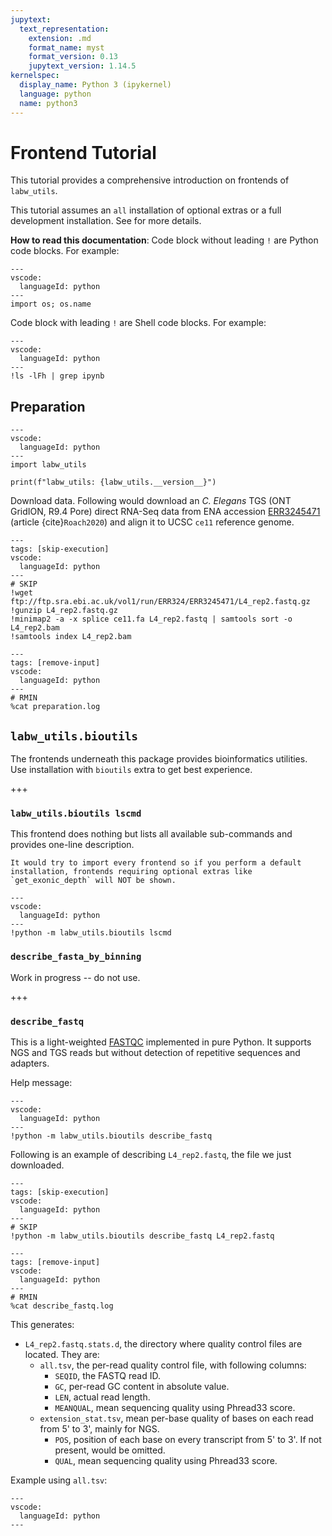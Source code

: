 ```yaml
---
jupytext:
  text_representation:
    extension: .md
    format_name: myst
    format_version: 0.13
    jupytext_version: 1.14.5
kernelspec:
  display_name: Python 3 (ipykernel)
  language: python
  name: python3
---
```


# Frontend Tutorial

This tutorial provides a comprehensive introduction on frontends of `labw_utils`.

This tutorial assumes an `all` installation of optional extras or a full development installation. See [](../installation/index) for more details.

**How to read this documentation**: Code block without leading `!` are Python code blocks. For example:

```{code-cell}
---
vscode:
  languageId: python
---
import os; os.name
```

Code block with leading `!` are Shell code blocks. For example:

```{code-cell}
---
vscode:
  languageId: python
---
!ls -lFh | grep ipynb
```

## Preparation

```{code-cell}
---
vscode:
  languageId: python
---
import labw_utils

print(f"labw_utils: {labw_utils.__version__}")
```

Download data. Following would download an _C. Elegans_ TGS (ONT GridION, R9.4 Pore) direct RNA-Seq data from ENA accession [ERR3245471](https://www.ebi.ac.uk/ena/browser/view/ERR3245471) (article {cite}`Roach2020`) and align it to UCSC `ce11` reference genome.

```{code-cell}
---
tags: [skip-execution]
vscode:
  languageId: python
---
# SKIP
!wget ftp://ftp.sra.ebi.ac.uk/vol1/run/ERR324/ERR3245471/L4_rep2.fastq.gz
!gunzip L4_rep2.fastq.gz
!minimap2 -a -x splice ce11.fa L4_rep2.fastq | samtools sort -o L4_rep2.bam
!samtools index L4_rep2.bam
```

```{code-cell}
---
tags: [remove-input]
vscode:
  languageId: python
---
# RMIN
%cat preparation.log
```

## `labw_utils.bioutils`

The frontends underneath this package provides bioinformatics utilities. Use installation with `bioutils` extra to get best experience.

+++

### `labw_utils.bioutils lscmd`

This frontend does nothing but lists all available sub-commands and provides one-line description.

```{warning}
It would try to import every frontend so if you perform a default installation, frontends requiring optional extras like `get_exonic_depth` will NOT be shown.
```

```{code-cell}
---
vscode:
  languageId: python
---
!python -m labw_utils.bioutils lscmd
```

### `describe_fasta_by_binning`

Work in progress -- do not use.

+++

### `describe_fastq`

This is a light-weighted [FASTQC](http://www.bioinformatics.babraham.ac.uk/projects/fastqc/) implemented in pure Python. It supports NGS and TGS reads but without detection of repetitive sequences and adapters.

Help message:

```{code-cell}
---
vscode:
  languageId: python
---
!python -m labw_utils.bioutils describe_fastq
```

Following is an example of describing `L4_rep2.fastq`, the file we just downloaded.

```{code-cell}
---
tags: [skip-execution]
vscode:
  languageId: python
---
# SKIP
!python -m labw_utils.bioutils describe_fastq L4_rep2.fastq
```

```{code-cell}
---
tags: [remove-input]
vscode:
  languageId: python
---
# RMIN
%cat describe_fastq.log
```

This generates:

- `L4_rep2.fastq.stats.d`, the directory where quality control files are located. They are:
  - `all.tsv`, the per-read quality control file, with following columns:
    - `SEQID`, the FASTQ read ID.
    - `GC`, per-read GC content in absolute value.
    - `LEN`, actual read length.
    - `MEANQUAL`, mean sequencing quality using Phread33 score.
  - `extension_stat.tsv`, mean per-base quality of bases on each read from 5' to 3', mainly for NGS.
    - `POS`, position of each base on every transcript from 5' to 3'. If not present, would be omitted.
    - `QUAL`, mean sequencing quality using Phread33 score.

Example using `all.tsv`:

```{code-cell}
---
vscode:
  languageId: python
---

```
